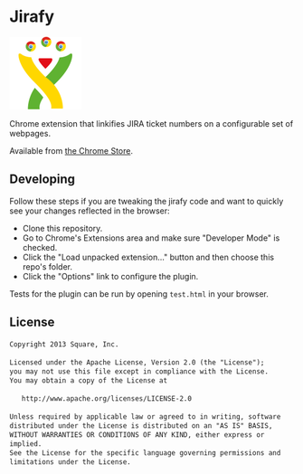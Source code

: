 Jirafy
======

![Logo](ext/icon_128.png)

Chrome extension that linkifies JIRA ticket numbers on a configurable set of
webpages.

Available from [the Chrome Store][1].

Developing
----------

Follow these steps if you are tweaking the jirafy code and want to quickly see
your changes reflected in the browser:

 * Clone this repository.
 * Go to Chrome's Extensions area and make sure "Developer Mode" is checked.
 * Click the "Load unpacked extension..." button and then choose this repo's folder.
 * Click the "Options" link to configure the plugin.

Tests for the plugin can be run by opening `test.html` in your browser.


License
-------

    Copyright 2013 Square, Inc.

    Licensed under the Apache License, Version 2.0 (the "License");
    you may not use this file except in compliance with the License.
    You may obtain a copy of the License at

       http://www.apache.org/licenses/LICENSE-2.0

    Unless required by applicable law or agreed to in writing, software
    distributed under the License is distributed on an "AS IS" BASIS,
    WITHOUT WARRANTIES OR CONDITIONS OF ANY KIND, either express or implied.
    See the License for the specific language governing permissions and
    limitations under the License.


 [1]: ????TODO????
